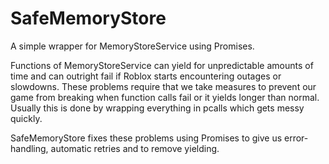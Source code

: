 # SafeMemoryStore
A simple wrapper for MemoryStoreService using Promises.

Functions of MemoryStoreService can yield for unpredictable amounts of time and can outright fail
if Roblox starts encountering outages or slowdowns. These problems require that we take measures to prevent
our game from breaking when function calls fail or it yields longer than normal. Usually this is done by wrapping
everything in pcalls which gets messy quickly.

SafeMemoryStore fixes these problems using Promises to give us error-handling, automatic retries and to remove yielding.